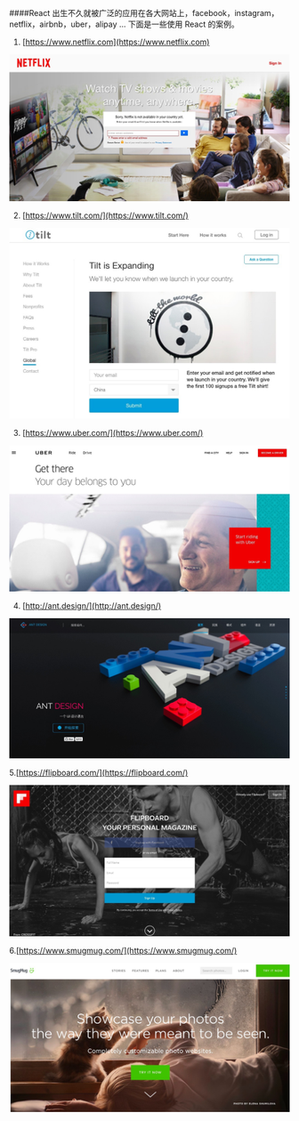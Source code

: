 
####React 出生不久就被广泛的应用在各大网站上，facebook，instagram，netflix，airbnb，uber，alipay ... 下面是一些使用 React 的案例。

1. [https://www.netflix.com](https://www.netflix.com)

![](img/2016-5-3/1.jpg)

2. [https://www.tilt.com/](https://www.tilt.com/)

![](img/2016-5-3/2.jpg)

3. [https://www.uber.com/](https://www.uber.com/)

![](img/2016-5-3/4.jpg)

4. [http://ant.design/](http://ant.design/)

![](img/2016-5-3/3.jpg)

5.[https://flipboard.com/](https://flipboard.com/)

![](img/2016-5-3/5.jpg)

6.[https://www.smugmug.com/](https://www.smugmug.com/)

![](img/2016-5-3/6.jpg)























